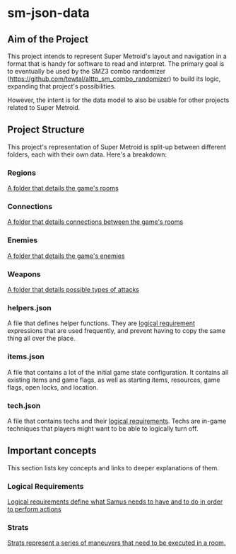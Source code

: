 # sm-json-data
## Aim of the Project

This project intends to represent Super Metroid's layout and navigation in a format that is handy for software to read and interpret. The primary goal is to eventually be used by the SMZ3 combo randomizer (https://github.com/tewtal/alttp_sm_combo_randomizer) to build its logic, expanding that project's possibilities.

However, the intent is for the data model to also be usable for other projects related to Super Metroid.

## Project Structure

This project's representation of Super Metroid is split-up between different folders, each with their own data. Here's a breakdown:

### Regions

[A folder that details the game's rooms](region/region-readme.md)

### Connections

[A folder that details connections between the game's rooms](connection/connection-readme.md)

### Enemies

[A folder that details the game's enemies](enemies/enemies-readme.md)

### Weapons

[A folder that details possible types of attacks](weapons/weapons-readme.md)

### helpers.json

A file that defines helper functions. They are [logical requirement](logicalRequirements.md) expressions that are used frequently, and prevent having to copy the same thing all over the place.

### items.json

A file that contains a lot of the initial game state configuration. It contains all existing items and game flags, as well as starting items, resources, game flags, open locks, and location.

### tech.json

A file that contains techs and their [logical requirements](logicalRequirements.md). Techs are in-game techniques that players might want to be able to logically turn off.

## Important concepts

This section lists key concepts and links to deeper explanations of them.

### Logical Requirements

[Logical requirements define what Samus needs to have and to do in order to perform actions](logicalRequirements.md)

### Strats

[Strats represent a series of maneuvers that need to be executed in a room.](strats.md)
